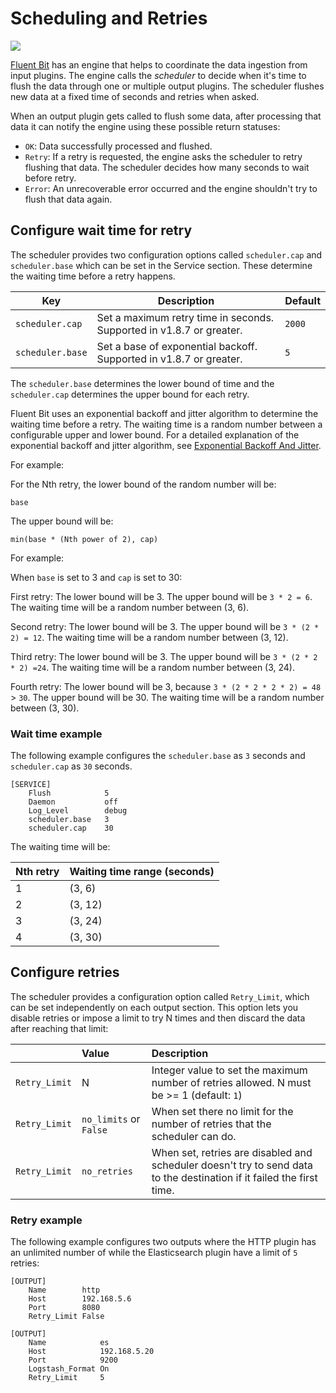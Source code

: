 # Scheduling and Retries

<img referrerpolicy="no-referrer-when-downgrade" src="https://static.scarf.sh/a.png?x-pxid=a70a6008-106f-43c8-8930-243806371482" />

[Fluent Bit](https://fluentbit.io) has an engine that helps to coordinate the data
ingestion from input plugins. The engine calls the _scheduler_ to decide when it's time to
flush the data through one or multiple output plugins. The scheduler flushes new data
at a fixed time of seconds and retries when asked.

When an output plugin gets called to flush some data, after processing that data it
can notify the engine using these possible return statuses:

- `OK`: Data successfully processed and flushed.
- `Retry`: If a retry is requested, the engine asks the scheduler to retry flushing
  that data. The scheduler decides how many seconds to wait before retry.
- `Error`: An unrecoverable error occurred and the engine shouldn't try to flush that data again.

## Configure wait time for retry

The scheduler provides two configuration options called `scheduler.cap` and
`scheduler.base` which can be set in the Service section. These determine the waiting
time before a retry happens.

| Key | Description | Default |
| --- | ------------| --------------|
| `scheduler.cap` | Set a maximum retry time in seconds. Supported in v1.8.7 or greater. | `2000` |
| `scheduler.base` | Set a base of exponential backoff. Supported in v1.8.7 or greater. | `5` |

The `scheduler.base` determines the lower bound of time and the `scheduler.cap`
determines the upper bound for each retry.

Fluent Bit uses an exponential backoff and jitter algorithm to determine the waiting
time before a retry. The waiting time is a random number between a configurable upper
and lower bound. For a detailed explanation of the exponential backoff and jitter algorithm, see
[Exponential Backoff And Jitter](https://aws.amazon.com/blogs/architecture/exponential-backoff-and-jitter/).

For example:

For the Nth retry, the lower bound of the random number will be:

`base`

The upper bound will be:

`min(base * (Nth power of 2), cap)`

For example:

When `base` is set to 3 and `cap` is set to 30:

First retry: The lower bound will be 3. The upper bound will be `3 * 2 = 6`.
The waiting time will be a random number between (3, 6).

Second retry: The lower bound will be 3. The upper bound will be `3 * (2 * 2) = 12`.
The waiting time will be a random number between (3, 12).

Third retry: The lower bound will be 3. The upper bound will be `3 * (2 * 2 * 2) =24`.
The waiting time will be a random number between (3, 24).

Fourth retry: The lower bound will be 3, because `3 * (2 * 2 * 2 * 2) = 48` > `30`.
The upper bound will be 30. The waiting time will be a random number between (3, 30).

### Wait time example

The following example configures the `scheduler.base` as `3` seconds and
`scheduler.cap` as `30` seconds.

```text
[SERVICE]
    Flush            5
    Daemon           off
    Log_Level        debug
    scheduler.base   3
    scheduler.cap    30
```

The waiting time will be:

| Nth retry | Waiting time range (seconds) |
| --- | --- |
| 1 | (3, 6)  |
| 2 | (3, 12) |
| 3 | (3, 24) |
| 4 | (3, 30) |

## Configure retries

The scheduler provides a configuration option called `Retry_Limit`, which can be set
independently on each output section. This option lets you disable retries or
impose a limit to try N times and then discard the data after reaching that limit:

|  | Value | Description |
| :--- | :--- | :--- |
| `Retry_Limit` | N | Integer value to set the maximum number of retries allowed. N must be &gt;= 1 (default: `1`) |
| `Retry_Limit` | `no_limits` or `False` | When set there no limit for the number of retries that the scheduler can do. |
| `Retry_Limit` | `no_retries` | When set, retries are disabled and scheduler doesn't try to send data to the destination if it failed the first time. |

### Retry example

The following example configures two outputs where the HTTP plugin has an unlimited
number of while the Elasticsearch plugin have a limit of `5` retries:

```text
[OUTPUT]
    Name        http
    Host        192.168.5.6
    Port        8080
    Retry_Limit False

[OUTPUT]
    Name            es
    Host            192.168.5.20
    Port            9200
    Logstash_Format On
    Retry_Limit     5
```
